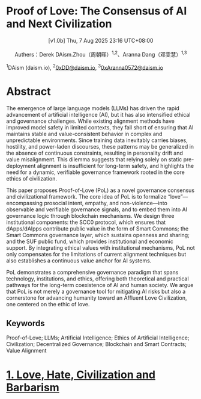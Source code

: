 # Proof of Love: The Consensus of AI and Next Civilization

<center>[v1.0b] Thu, 7 Aug 2025 23:16 UTC+08:00</center>
<br>
<center>Authers：Derek DAism.Zhou（周朝晖）<sup>1,2</sup>、Aranna Dang（邓雯慧）<sup>1,3</sup></center>

<sup>1</sup>DAism (daism.io), <sup>2</sup>0xDD@daism.io, <sup>3</sup>0xAranna0572@daism.io

# Abstract

The emergence of large language models (LLMs) has driven the rapid advancement of artificial intelligence (AI), but it has also intensified ethical and governance challenges. While existing alignment methods have improved model safety in limited contexts, they fall short of ensuring that AI maintains stable and value-consistent behavior in complex and unpredictable environments. Since training data inevitably carries biases, hostility, and power-laden discourses, these patterns may be generalized in the absence of continuous constraints, resulting in personality drift and value misalignment. This dilemma suggests that relying solely on static pre-deployment alignment is insufficient for long-term safety, and highlights the need for a dynamic, verifiable governance framework rooted in the core ethics of civilization.

This paper proposes Proof-of-Love (PoL) as a novel governance consensus and civilizational framework. The core idea of PoL is to formalize “love”—encompassing prosocial intent, empathy, and non-violence—into observable and verifiable governance signals, and to embed them into AI governance logic through blockchain mechanisms. We design three institutional components: the SCC0 protocol, which ensures that dApps/dAIpps contribute public value in the form of Smart Commons; the Smart Commons governance layer, which sustains openness and sharing; and the SUF public fund, which provides institutional and economic support. By integrating ethical values with institutional mechanisms, PoL not only compensates for the limitations of current alignment techniques but also establishes a continuous value anchor for AI systems.

PoL demonstrates a comprehensive governance paradigm that spans technology, institutions, and ethics, offering both theoretical and practical pathways for the long-term coexistence of AI and human society. We argue that PoL is not merely a governance tool for mitigating AI risks but also a cornerstone for advancing humanity toward an Affluent Love Civilization, one centered on the ethic of love.

## Keywords

Proof-of-Love; LLMs; Artificial Intelligence; Ethics of Artificial Intelligence; Civilization; Decentralized Governance; Blockchain and Smart Contracts; Value Alignment

# [1. Love, Hate, Civilization and Barbarism](https://github.com/Aranna-0572/Proof-of-Love/blob/main/english/chap1.md)
